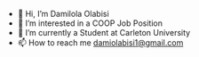 - 👋 Hi, I’m Damilola Olabisi
- 👀 I’m interested in a COOP Job Position
- 🌱 I’m currently a Student at Carleton University 
- 📫 How to reach me damiolabisi1@gmail.com

<!---
damiolabisi1/damiolabisi1 is a ✨ special ✨ repository because its `README.md` (this file) appears on your GitHub profile.
You can click the Preview link to take a look at your changes.
--->
